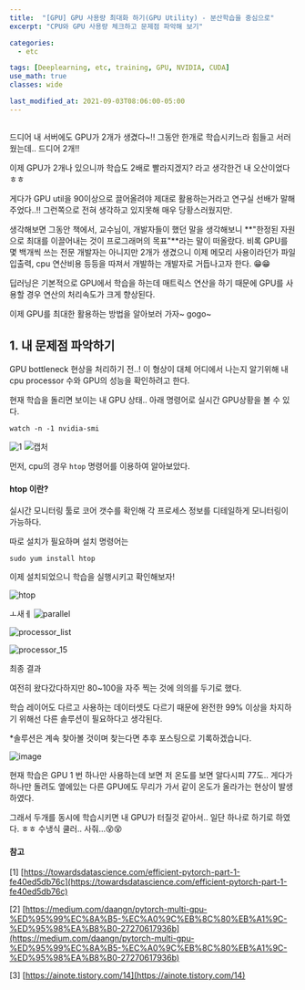 ```yaml
---
title:  "[GPU] GPU 사용량 최대화 하기(GPU Utility) - 분산학습을 중심으로"
excerpt: "CPU와 GPU 사용량 체크하고 문제점 파악해 보기"

categories:
  - etc

tags: [Deeplearning, etc, training, GPU, NVIDIA, CUDA]
use_math: true
classes: wide

last_modified_at: 2021-09-03T08:06:00-05:00
---
```


## 

드디어 내 서버에도 GPU가 2개가 생겼다~!! 그동안 한개로 학습시키느라 힘들고 서러웠는데.. 드디어 2개!!

이제 GPU가 2개나 있으니까 학습도 2배로 빨라지겠지? 라고 생각한건 내 오산이었다 ㅎㅎ

게다가 GPU util을 90이상으로 끌어올려야 제대로 활용하는거라고 연구실 선배가 말해주었다..!! 그런쪽으로 전혀 생각하고 있지못해 매우 당황스러웠지만.

생각해보면 그동안 책에서, 교수님이, 개발자들이 했던 말을 생각해보니 **"한정된 자원으로 최대를 이끌어내는 것이 프로그래머의 목표"**라는 말이 떠올랐다. 비록 GPU를 몇 백개씩 쓰는 전문 개발자는 아니지만 2개가 생겼으니 이제 메모리 사용이라던가 파일 입출력, cpu 연산비용 등등을 따져서 개발하는 개발자로 거듭나고자 한다. 😁😁



딥러닝은 기본적으로 GPU에서 학습을 하는데 매트릭스 연산을 하기 때문에 GPU를 사용할 경우 연산의 처리속도가 크게 향상된다. 

이제 GPU를 최대한 활용하는 방법을 알아보러 가자~ gogo~

## 1. 내 문제점 파악하기

GPU bottleneck 현상을 처리하기 전..! 이 형상이 대체 어디에서 나는지 알기위해 내 cpu processor 수와 GPU의 성능을 확인하려고 한다. 

현재 학습을 돌리면 보이는 내 GPU 상태.. 아래 명령어로 실시간 GPU상황을 볼 수 있다.

~~~linux
watch -n -1 nvidia-smi
~~~










![1](https://user-images.githubusercontent.com/53431568/131976128-1f9a45e0-11ab-461b-850e-8ae692bbb34f.PNG)
![캡처](https://user-images.githubusercontent.com/53431568/131976132-92577760-6ec8-4c34-8b2e-d7bcd956955d.PNG)


먼저, cpu의 경우 `htop` 명령어를 이용하여 알아보았다.

#### htop 이란?

실시간 모니터링 툴로 코어 갯수를 확인해 각 프로세스 정보를 디테일하게 모니터링이 가능하다. 

따로 설치가 필요하며 설치 명령어는

~~~linux
sudo yum install htop
~~~

이제 설치되었으니 학습을 실행시키고 확인해보자!

![htop](https://user-images.githubusercontent.com/53431568/131972458-3cdcfd65-a0db-4676-8b63-3a7a25534a2e.PNG)



ㅗ새ㅔ
![parallel](https://user-images.githubusercontent.com/53431568/131972454-0856579d-5143-4b67-b1bd-1714dc9d6dd2.PNG)



![processor_list](https://user-images.githubusercontent.com/53431568/131972460-6d8bd291-3848-4aa1-a8a6-307e5a87de0f.PNG)


![processor_15](https://user-images.githubusercontent.com/53431568/131972463-c7a8d385-2c67-4e0a-8161-7b337051926a.PNG)


최종 결과

여전히 왔다갔다하지만 80~100을 자주 찍는 것에 의의를 두기로 했다.

학습 레이어도 다르고 사용하는 데이터셋도 다르기 때문에 완전한 99% 이상을 차지하기 위해선 다른 솔루션이 필요하다고 생각된다. 

*솔루션은 계속 찾아볼 것이며 찾는다면 추후 포스팅으로 기록하겠습니다.

![image](https://user-images.githubusercontent.com/53431568/131971994-475fea05-630f-4784-b77c-68665ec3f1f2.png)

현재 학습은 GPU 1 번 하나만 사용하는데 보면 저 온도를 보면 알다시피 77도.. 게다가 하나만 돌려도 옆에있는 다른 GPU에도 무리가 가서 같이 온도가 올라가는 현상이 발생하였다.

그래서 두개를 동시에 학습시키면 내 GPU가 터질것 같아서.. 일단 하나로 하기로 하였다. ㅎㅎ 수냉식 쿨러.. 사줘...😵😵



#### 참고

[1] [https://towardsdatascience.com/efficient-pytorch-part-1-fe40ed5db76c](https://towardsdatascience.com/efficient-pytorch-part-1-fe40ed5db76c)

[2] [https://medium.com/daangn/pytorch-multi-gpu-%ED%95%99%EC%8A%B5-%EC%A0%9C%EB%8C%80%EB%A1%9C-%ED%95%98%EA%B8%B0-27270617936b](https://medium.com/daangn/pytorch-multi-gpu-%ED%95%99%EC%8A%B5-%EC%A0%9C%EB%8C%80%EB%A1%9C-%ED%95%98%EA%B8%B0-27270617936b)

[3] [https://ainote.tistory.com/14](https://ainote.tistory.com/14)












